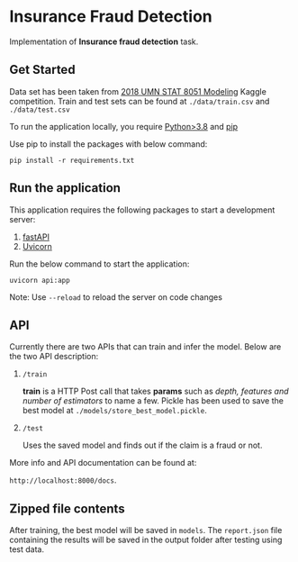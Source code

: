 # Insurance Fraud Detection

Implementation of  **Insurance fraud detection** task.

## Get Started

Data set has been taken from [2018 UMN STAT 8051 Modeling](https://www.kaggle.com/competitions/2018-trv-statistical-modeling-competition-umn/overview) Kaggle competition. Train and test sets can be found at `./data/train.csv` and `./data/test.csv`

To run the application locally, you require [Python>3.8](https://www.python.org/) and [pip](https://pypi.org/project/pip/) 

Use pip to install the packages with below command:

`pip install -r requirements.txt`

## Run the application

This application requires the following packages to start a development server:

1. [fastAPI](https://fastapi.tiangolo.com/) 
2. [Uvicorn](https://www.uvicorn.org/)

Run the below command to start the application:

`uvicorn api:app`

Note: Use `--reload` to reload the server on code changes

## API

Currently there are two APIs that can train and infer the model. Below are the two API description:

1. `/train`

    **train** is a HTTP Post call that takes **params** such as *depth, features and number of estimators* to name a few. 
Pickle has been used to save the best model at `./models/store_best_model.pickle`.


2. `/test` 

    Uses the saved model and finds out if the claim is a fraud or not. 

More info and API documentation can be found at:

`http://localhost:8000/docs`. 

## Zipped file contents

After training, the best model will be saved in `models`. The `report.json` file containing the results will be saved in the output folder after testing using test data.
